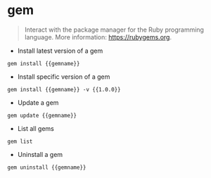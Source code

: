 # gem

> Interact with the package manager for the Ruby programming language.
> More information: <https://rubygems.org>.

- Install latest version of a gem

`gem install {{gemname}}`

- Install specific version of a gem

`gem install {{gemname}} -v {{1.0.0}}`

- Update a gem

`gem update {{gemname}}`

- List all gems

`gem list`

- Uninstall a gem

`gem uninstall {{gemname}}`
